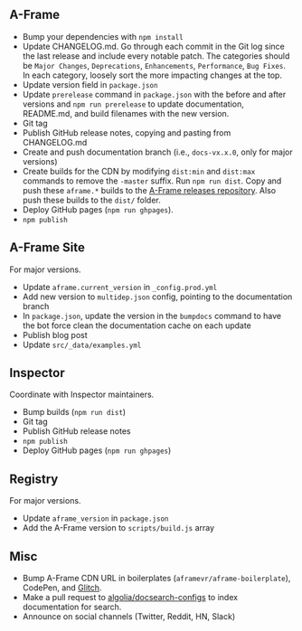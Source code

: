 ## A-Frame

- Bump your dependencies with `npm install`
- Update CHANGELOG.md. Go through each commit in the Git log since the last release and include every notable patch. The categories should be `Major Changes`, `Deprecations`, `Enhancements`, `Performance`, `Bug Fixes`. In each category, loosely sort the more impacting changes at the top.
- Update version field in `package.json`
- Update `prerelease` command in `package.json` with the before and after versions and `npm run prerelease` to update documentation, README.md, and build filenames with the new version.
- Git tag
- Publish GitHub release notes, copying and pasting from CHANGELOG.md
- Create and push documentation branch (i.e., `docs-vx.x.0`, only for major versions)
- Create builds for the CDN by modifying `dist:min` and `dist:max` commands to remove the `-master` suffix. Run `npm run dist`. Copy and push these `aframe.*` builds to the [A-Frame releases repository](https://github.com/aframevr/releases). Also push these builds to the `dist/` folder.
- Deploy GitHub pages (`npm run ghpages`).
- `npm publish`

## A-Frame Site

For major versions.

- Update `aframe.current_version` in `_config.prod.yml`
- Add new version to `multidep.json` config, pointing to the documentation branch
- In `package.json`, update the version in the `bumpdocs` command to have the bot force clean the documentation cache on each update
- Publish blog post
- Update `src/_data/examples.yml`

## Inspector

Coordinate with Inspector maintainers.

- Bump builds (`npm run dist`)
- Git tag
- Publish GitHub release notes
- `npm publish`
- Deploy GitHub pages (`npm run ghpages`)

## Registry

 For major versions.

- Update `aframe_version` in `package.json`
- Add the A-Frame version to `scripts/build.js` array

## Misc

- Bump A-Frame CDN URL in boilerplates (`aframevr/aframe-boilerplate`), CodePen, and [Glitch](https://glitch.com/~aframe/).
- Make a pull request to [algolia/docsearch-configs](https://github.com/algolia/docsearch-configs/blob/master/configs/aframe.json) to index documentation for search.
- Announce on social channels (Twitter, Reddit, HN, Slack)
